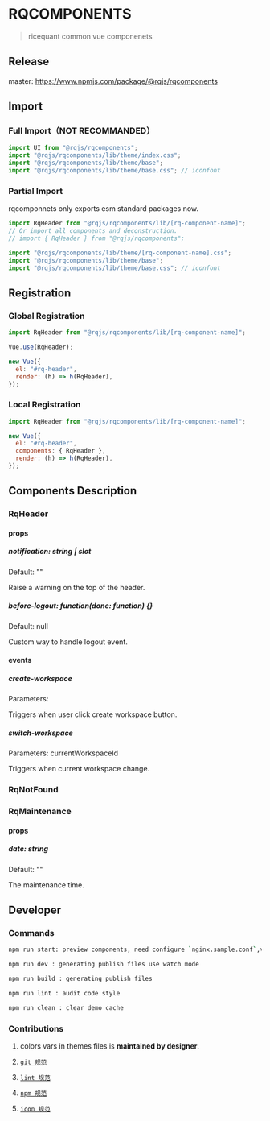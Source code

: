 # RQCOMPONENTS

> ricequant common vue componenets

## Release

master: https://www.npmjs.com/package/@rqjs/rqcomponents

## Import

### Full Import（NOT RECOMMANDED）

```js
import UI from "@rqjs/rqcomponents";
import "@rqjs/rqcomponents/lib/theme/index.css";
import "@rqjs/rqcomponents/lib/theme/base";
import "@rqjs/rqcomponents/lib/theme/base.css"; // iconfont
```

### Partial Import

rqcomponnets only exports esm standard packages now.

```js
import RqHeader from "@rqjs/rqcomponents/lib/[rq-component-name]";
// Or import all components and deconstruction.
// import { RqHeader } from "@rqjs/rqcomponents";

import "@rqjs/rqcomponents/lib/theme/[rq-component-name].css";
import "@rqjs/rqcomponents/lib/theme/base";
import "@rqjs/rqcomponents/lib/theme/base.css"; // iconfont
```

## Registration

### Global Registration

```js
import RqHeader from "@rqjs/rqcomponents/lib/[rq-component-name]";

Vue.use(RqHeader);

new Vue({
  el: "#rq-header",
  render: (h) => h(RqHeader),
});
```

### Local Registration

```js
import RqHeader from "@rqjs/rqcomponents/lib/[rq-component-name]";

new Vue({
  el: "#rq-header",
  components: { RqHeader },
  render: (h) => h(RqHeader),
});
```

## Components Description

### RqHeader

#### props

##### notification: string | slot

Default: ""

Raise a warning on the top of the header.

##### before-logout: function(done: function) {}

Default: null

Custom way to handle logout event.

#### events

##### create-workspace

Parameters:

Triggers when user click create workspace button.

##### switch-workspace

Parameters: currentWorkspaceId

Triggers when current workspace change.

### RqNotFound

### RqMaintenance

#### props

##### date: string

Default: ""

The maintenance time.

## Developer

### Commands

```bash
npm run start: preview components, need configure `nginx.sample.conf`,visit http://<host>/rqcomponents

npm run dev : generating publish files use watch mode

npm run build : generating publish files

npm run lint : audit code style

npm run clean : clear demo cache
```

### Contributions

1. colors vars in themes files is **maintained by designer**.

2. [`git 规范`](http://wiki.ricequant.com/pages/viewpage.action?pageId=17269198)

3. [`lint 规范`](http://wiki.ricequant.com/pages/viewpage.action?pageId=45875427)

4. [`npm 规范`](http://wiki.ricequant.com/pages/viewpage.action?pageId=52232790)

5. [`icon 规范`](http://wiki.ricequant.com/pages/viewpage.action?pageId=19562729)
